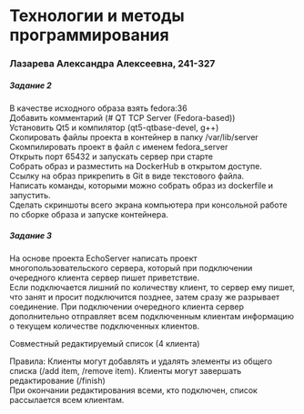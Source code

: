 # Технологии и методы программирования

### Лазарева Александра Алексеевна, 241-327


##### Задание 2
В качестве исходного образа взять fedora:36  
Добавить комментарий (# QT TCP Server (Fedora-based))  
Установить Qt5 и компилятор (qt5-qtbase-devel, g++)  
Скопировать файлы проекта в контейнер в папку /var/lib/server  
Скомпилировать проект в файл с именем fedora_server  
Открыть порт 65432 и запускать сервер при старте  
Собрать образ и разместить на DockerHub в открытом доступе.  
Ссылку на образ прикрепить в Git в виде текстового файла.  
Написать команды, которыми можно собрать образ из dockerfile и запустить.  
Сделать скриншоты всего экрана компьютера при консольной работе по сборке образа и запуске контейнера.  


##### Задание 3
На основе проекта EchoServer написать проект многопользовательского сервера, который при подключении очередного клиента сервер пишет приветствие.  
Если подключается лишний по количеству клиент, то сервер ему пишет, что занят и просит подключится позднее, затем сразу же разрывает соединение. При подключении очередного клиента сервер  дополнительно отправляет всем подключенным клиентам информацию о текущем количестве подключенных клиентов.  

Совместный редактируемый список (4 клиента)

Правила: Клиенты могут добавлять и удалять элементы из общего списка (/add item, /remove item). Клиенты могут завершать редактирование (/finish)  
При окончании редактирования всеми, кто подключен, список рассылается всем клиентам.  